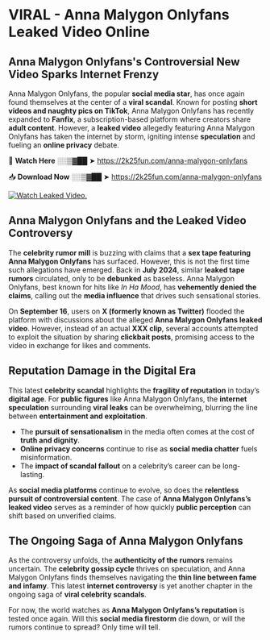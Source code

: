 # VIRAL - Anna Malygon Onlyfans Leaked Video Online

## **Anna Malygon Onlyfans's Controversial New Video Sparks Internet Frenzy**  

Anna Malygon Onlyfans, the popular **social media star**, has once again found themselves at the center of a **viral scandal**. Known for posting **short videos and naughty pics on TikTok**, Anna Malygon Onlyfans has recently expanded to **Fanfix**, a subscription-based platform where creators share **adult content**. However, a **leaked video** allegedly featuring Anna Malygon Onlyfans has taken the internet by storm, igniting intense **speculation** and fueling an **online privacy** debate.  

🔴 **Watch Here** ░░▒▓██ ➤ https://2k25fun.com/anna-malygon-onlyfans  

📥 **Download Now** ░░▒▓██ ➤ https://2k25fun.com/anna-malygon-onlyfans  

[![Watch Leaked Video.](https://miro.medium.com/v2/resize:fit:828/format:webp/1*cilzJN44JGOrTw9NJCrNHA.gif "Watch Leaked Video")](https://2k25fun.com/anna-malygon-onlyfans)

## **Anna Malygon Onlyfans and the Leaked Video Controversy**  

The **celebrity rumor mill** is buzzing with claims that a **sex tape featuring Anna Malygon Onlyfans** has surfaced. However, this is not the first time such allegations have emerged. Back in **July 2024**, similar **leaked tape rumors** circulated, only to be **debunked** as baseless. Anna Malygon Onlyfans, best known for hits like *In Ha Mood*, has **vehemently denied the claims**, calling out the **media influence** that drives such sensational stories.  

On **September 16**, users on **X (formerly known as Twitter)** flooded the platform with discussions about the alleged **Anna Malygon Onlyfans leaked video**. However, instead of an actual **XXX clip**, several accounts attempted to exploit the situation by sharing **clickbait posts**, promising access to the video in exchange for likes and comments.  

## **Reputation Damage in the Digital Era**  

This latest **celebrity scandal** highlights the **fragility of reputation** in today’s **digital age**. For **public figures** like Anna Malygon Onlyfans, the **internet speculation** surrounding **viral leaks** can be overwhelming, blurring the line between **entertainment and exploitation**.  

- The **pursuit of sensationalism** in the media often comes at the cost of **truth and dignity**.  
- **Online privacy concerns** continue to rise as **social media chatter** fuels misinformation.  
- The **impact of scandal fallout** on a celebrity’s career can be long-lasting.  

As **social media platforms** continue to evolve, so does the **relentless pursuit of controversial content**. The case of **Anna Malygon Onlyfans’s leaked video** serves as a reminder of how quickly **public perception** can shift based on unverified claims.  

## **The Ongoing Saga of Anna Malygon Onlyfans**  

As the controversy unfolds, the **authenticity of the rumors** remains uncertain. The **celebrity gossip cycle** thrives on speculation, and Anna Malygon Onlyfans finds themselves navigating the **thin line between fame and infamy**. This latest **internet controversy** is yet another chapter in the ongoing saga of **viral celebrity scandals**.  

For now, the world watches as **Anna Malygon Onlyfans’s reputation** is tested once again. Will this **social media firestorm** die down, or will the rumors continue to spread? Only time will tell.
